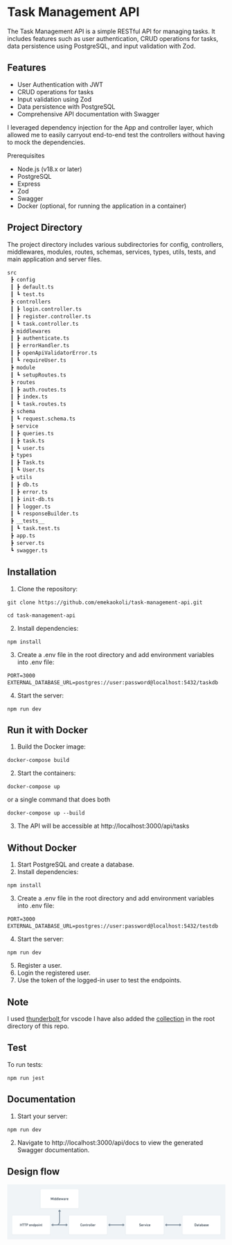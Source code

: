 # Task Management API
The Task Management API is a simple RESTful API for managing tasks. It includes features such as user authentication, CRUD operations for tasks, data persistence using PostgreSQL, and input validation with Zod.

## Features
- User Authentication with JWT
- CRUD operations for tasks
- Input validation using Zod
- Data persistence with PostgreSQL
- Comprehensive API documentation with Swagger

I leveraged dependency injection for the App and controller layer, which allowed me to easily carryout end-to-end test the controllers without having to mock the dependencies.

Prerequisites
- Node.js (v18.x or later)
- PostgreSQL
- Express
- Zod
- Swagger
- Docker (optional, for running the application in a container)

## Project Directory
The project directory includes various subdirectories for config, controllers, middlewares, modules, routes, schemas, services, types, utils, tests, and main application and server files.

```bash
src
 ┣ config
 ┃ ┣ default.ts
 ┃ ┗ test.ts
 ┣ controllers
 ┃ ┣ login.controller.ts
 ┃ ┣ register.controller.ts
 ┃ ┗ task.controller.ts
 ┣ middlewares
 ┃ ┣ authenticate.ts
 ┃ ┣ errorHandler.ts
 ┃ ┣ openApiValidatorError.ts
 ┃ ┗ requireUser.ts
 ┣ module
 ┃ ┗ setupRoutes.ts
 ┣ routes
 ┃ ┣ auth.routes.ts
 ┃ ┣ index.ts
 ┃ ┗ task.routes.ts
 ┣ schema
 ┃ ┗ request.schema.ts
 ┣ service
 ┃ ┣ queries.ts
 ┃ ┣ task.ts
 ┃ ┗ user.ts
 ┣ types
 ┃ ┣ Task.ts
 ┃ ┗ User.ts
 ┣ utils
 ┃ ┣ db.ts
 ┃ ┣ error.ts
 ┃ ┣ init-db.ts
 ┃ ┣ logger.ts
 ┃ ┗ responseBuilder.ts
 ┣ __tests__
 ┃ ┗ task.test.ts
 ┣ app.ts
 ┣ server.ts
 ┗ swagger.ts
```

## Installation
1. Clone the repository:
```
git clone https://github.com/emekaokoli/task-management-api.git
```
```
cd task-management-api

```
2. Install dependencies:
```
npm install
```
3. Create a .env file in the root directory and add environment variables into .env file:
```
PORT=3000
EXTERNAL_DATABASE_URL=postgres://user:password@localhost:5432/taskdb
```
4. Start the server:
```
npm run dev
```

## Run it with Docker
1. Build the Docker image:
```
docker-compose build
```
2. Start the containers:
```
docker-compose up
```
or a single command that does both
```
docker-compose up --build
```
3. The API will be accessible at http://localhost:3000/api/tasks

## Without Docker
1. Start PostgreSQL and create a database.
2. Install dependencies:
```
npm install
```
3. Create a .env file in the root directory and add environment variables into .env file:
```
PORT=3000
EXTERNAL_DATABASE_URL=postgres://user:password@localhost:5432/testdb
```
4. Start the server:
```
npm run dev
```
5. Register a user.
6. Login the registered user.
7. Use the token of the logged-in user to test the endpoints.

## Note
I used [thunderbolt ](https://marketplace.visualstudio.com/items?itemName=rangav.vscode-thunder-client) for vscode I have also added the [collection](./thunder-collection_niyo_group.json) in the root directory of this repo.

## Test
To run tests:
```
npm run jest
```

## Documentation
1. Start your server:
```
npm run dev
```
2. Navigate to http://localhost:3000/api/docs to view the generated Swagger documentation.


## Design flow

![](./diagrams/data-flow.png)